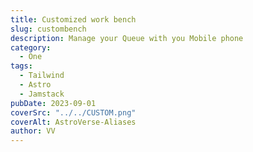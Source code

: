 ```yaml
---
title: Customized work bench
slug: custombench
description: Manage your Queue with you Mobile phone
category:
  - One
tags:
  - Tailwind
  - Astro
  - Jamstack
pubDate: 2023-09-01
coverSrc: "../../CUSTOM.png"
coverAlt: AstroVerse-Aliases
author: VV
---
```

